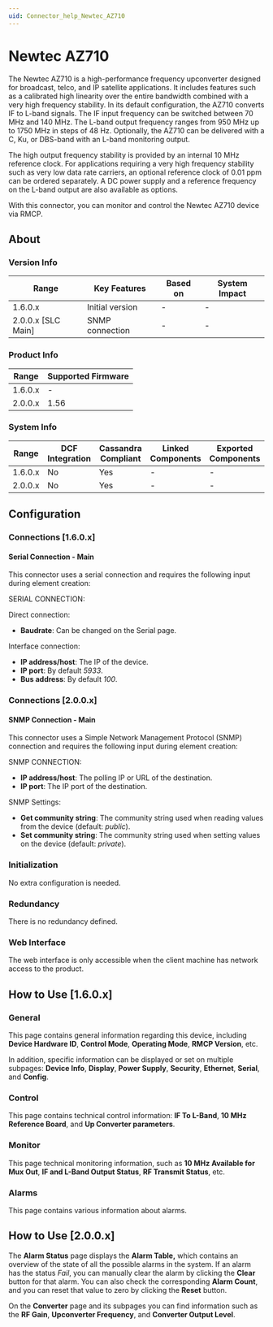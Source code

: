 ```yaml
---
uid: Connector_help_Newtec_AZ710
---
```


# Newtec AZ710

The Newtec AZ710 is a high-performance frequency upconverter designed for broadcast, telco, and IP satellite applications. It includes features such as a calibrated high linearity over the entire bandwidth combined with a very high frequency stability. In its default configuration, the AZ710 converts IF to L-band signals. The IF input frequency can be switched between 70 MHz and 140 MHz. The L-band output frequency ranges from 950 MHz up to 1750 MHz in steps of 48 Hz. Optionally, the AZ710 can be delivered with a C, Ku, or DBS-band with an L-band monitoring output.

The high output frequency stability is provided by an internal 10 MHz reference clock. For applications requiring a very high frequency stability such as very low data rate carriers, an optional reference clock of 0.01 ppm can be ordered separately. A DC power supply and a reference frequency on the L-band output are also available as options.

With this connector, you can monitor and control the Newtec AZ710 device via RMCP.

## About

### Version Info

| Range                | Key Features     | Based on     | System Impact     |
|----------------------|------------------|--------------|-------------------|
| 1.6.0.x              | Initial version  | -            | -                 |
| 2.0.0.x [SLC Main]   | SNMP connection  | -            | -                 |

### Product Info

| Range     | Supported Firmware     |
|-----------|------------------------|
| 1.6.0.x   | -                      |
| 2.0.0.x   | 1.56                   |

### System Info

| Range     | DCF Integration     | Cassandra Compliant     | Linked Components     | Exported Components     |
|-----------|---------------------|-------------------------|-----------------------|-------------------------|
| 1.6.0.x   | No                  | Yes                     | -                     | -                       |
| 2.0.0.x   | No                  | Yes                     | -                     | -                       |

## Configuration

### Connections \[1.6.0.x\]

#### Serial Connection - Main

This connector uses a serial connection and requires the following input during element creation:

SERIAL CONNECTION:

Direct connection:

- **Baudrate**: Can be changed on the Serial page.

Interface connection:

  - **IP address/host**: The IP of the device.
- **IP port**: By default *5933*.
- **Bus address**: By default *100*.

### Connections \[2.0.0.x\]

#### SNMP Connection - Main

This connector uses a Simple Network Management Protocol (SNMP) connection and requires the following input during element creation:

SNMP CONNECTION:

- **IP address/host**: The polling IP or URL of the destination.
- **IP port**: The IP port of the destination.

SNMP Settings:

- **Get community string**: The community string used when reading values from the device (default: *public*).
- **Set community string**: The community string used when setting values on the device (default: *private*).

### Initialization

No extra configuration is needed.

### Redundancy

There is no redundancy defined.

### Web Interface

The web interface is only accessible when the client machine has network access to the product.

## How to Use \[1.6.0.x\]

### General

This page contains general information regarding this device, including **Device Hardware ID**, **Control Mode**, **Operating Mode**, **RMCP Version**, etc.

In addition, specific information can be displayed or set on multiple subpages: **Device Info**, **Display**, **Power Supply**, **Security**, **Ethernet**, **Serial**, and **Config**.

### Control

This page contains technical control information: **IF To L-Band**, **10 MHz Reference Board**, and **Up Converter parameters**.

### Monitor

This page technical monitoring information, such as **10 MHz Available for Mux Out**, **IF and L-Band Output Status**, **RF Transmit Status**, etc.

### Alarms

This page contains various information about alarms.

## How to Use \[2.0.0.x\]

The **Alarm Status** page displays the **Alarm Table,** which contains an overview of the state of all the possible alarms in the system. If an alarm has the status *Fail*, you can manually clear the alarm by clicking the **Clear** button for that alarm. You can also check the corresponding **Alarm Count**, and you can reset that value to zero by clicking the **Reset** button.

On the **Converter** page and its subpages you can find information such as the **RF Gain**, **Upconverter Frequency**, and **Converter Output Level**.
